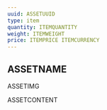```yaml
---
uuid: ASSETUUID
type: item
quantity: ITEMQUANTITY
weight: ITEMWEIGHT
price: ITEMPRICE ITEMCURRENCY
---
```


## ASSETNAME

ASSETIMG

<div>ASSETCONTENT</div>